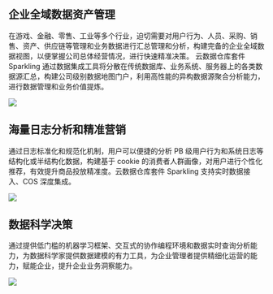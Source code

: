 
## 企业全域数据资产管理
在游戏、金融、零售、工业等多个行业，迫切需要对用户行为、人员、采购、销售、资产、供应链等管理和业务数据进行汇总管理和分析，构建完备的企业全域数据视图，以便掌握公司总体经营情况，进行快速精准决策。
云数据仓库套件 Sparkling 通过数据集成工具将分散在传统数据库、业务系统、服务器上的各类数据源汇总，构建公司级别数据地图门户，利用高性能的异构数据源聚合分析能力，进行数据管理和业务价值提炼。

![](https://main.qcloudimg.com/raw/2a896720a1e487f5055aa8ad2e6aec1c.png)

## 海量日志分析和精准营销
通过日志标准化和规范化机制，用户可以便捷的分析 PB 级用户行为和系统日志等结构化或半结构化数据，构建基于 cookie 的消费者人群画像，对用户进行个性化推荐，有效提升商品投放精准度。云数据仓库套件 Sparkling 支持实时数据接入、COS 深度集成。

![](https://main.qcloudimg.com/raw/3e3c04962292bc250c89ea31fc79ea76.png)

## 数据科学决策
通过提供低门槛的机器学习框架、交互式的协作编程环境和数据实时查询分析能力，为数据科学家提供数据建模的有力工具，为企业管理者提供精细化运营的能力，赋能企业，提升企业业务洞察能力。

![](https://main.qcloudimg.com/raw/7888bc0f2701d52ce5e60476c7520d99.png)
 
 
